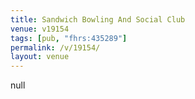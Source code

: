 ```yaml
---
title: Sandwich Bowling And Social Club
venue: v19154
tags: [pub, "fhrs:435289"]
permalink: /v/19154/
layout: venue
---
```

null